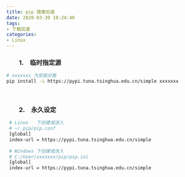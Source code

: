 ```yaml
---
title: pip 镜像加速
date: 2020-03-30 18:24:40
tags:
- 下载加速
categories:
- Linux
---
```


### &emsp;&emsp;1.&emsp;临时指定源

```bash
# xxxxxxx 为安装对象
pip install -i https://pypi.tuna.tsinghua.edu.cn/simple xxxxxxx
```

</br>

### &emsp;&emsp;2.&emsp;永久设定

```bash
 # Linux   下创建或进入
 # ~/.pip/pip.conf 
 [global]
 index-url = https://pypi.tuna.tsinghua.edu.cn/simple
 
 # Windows 下创建或进入
 # C:/User/xxxxxxx/pip/pip.ini
 [global]
 index-url = https://pypi.tuna.tsinghua.edu.cn/simple
```

